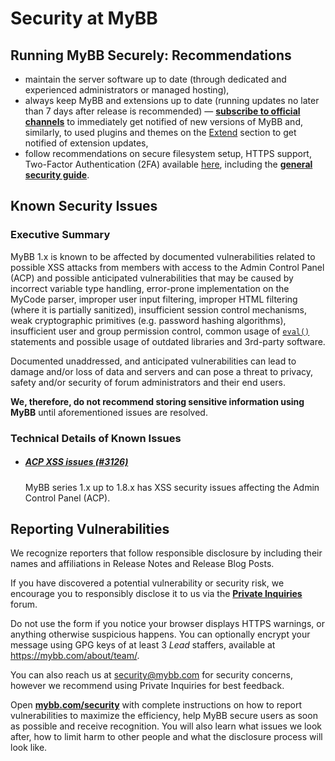 # Security at MyBB

## Running MyBB Securely: Recommendations

- maintain the server software up to date (through dedicated and experienced administrators or managed hosting),
- always keep MyBB and extensions up to date (running updates no later than 7 days after release is recommended) &mdash; [**subscribe to official channels**](https://mybb.com/download/verifying/#latest-version-information) to immediately get notified of new versions of MyBB and, similarly, to used plugins and themes on the [Extend](https://community.mybb.com/mods.php) section to get notified of extension updates,
- follow recommendations on secure filesystem setup, HTTPS support, Two-Factor Authentication (2FA) available [here](https://docs.mybb.com/1.8/administration/security/), including the [**general security guide**](https://docs.mybb.com/1.8/administration/security/protection/).

## Known Security Issues

### Executive Summary
MyBB 1.x is known to be affected by documented vulnerabilities related to possible XSS attacks from members with access to the Admin Control Panel (ACP) and possible anticipated vulnerabilities that may be caused by incorrect variable type handling, error-prone implementation on the MyCode parser, improper user input filtering, improper HTML filtering (where it is partially sanitized), insufficient session control mechanisms, weak cryptographic primitives (e.g. password hashing algorithms), insufficient user and group permission control, common usage of [`eval()`](https://secure.php.net/eval) statements and possible usage of outdated libraries and 3rd-party software.

Documented unaddressed, and anticipated vulnerabilities can lead to damage and/or loss of data and servers and can pose a threat to privacy, safety and/or security of forum administrators and their end users.

**We, therefore, do not recommend storing sensitive information using MyBB** until aforementioned issues are resolved.

### Technical Details of Known Issues
- ##### [ACP XSS issues (#3126)](https://github.com/mybb/mybb/issues/3126)
  MyBB series 1.x up to 1.8.x has XSS security issues affecting the Admin Control Panel (ACP).

## Reporting Vulnerabilities

We recognize reporters that follow responsible disclosure by including their names and affiliations in Release Notes and Release Blog Posts.

If you have discovered a potential vulnerability or security risk, we encourage you to responsibly disclose it to us via the [**Private Inquiries**](https://community.mybb.com/forum-135.html) forum.

Do not use the form if you notice your browser displays HTTPS warnings, or anything otherwise suspicious happens. You can optionally encrypt your message using GPG keys of at least 3 _Lead_ staffers, available at https://mybb.com/about/team/.

You can also reach us at security@mybb.com for security concerns, however we recommend using Private Inquiries for best feedback.

Open [**mybb.com/security**](https://mybb.com/get-involved/security/#composing-a-good-report) with complete instructions on how to report vulnerabilities to maximize the efficiency, help MyBB secure users as soon as possible and receive recognition. You will also learn what issues we look after, how to limit harm to other people and what the disclosure process will look like.
